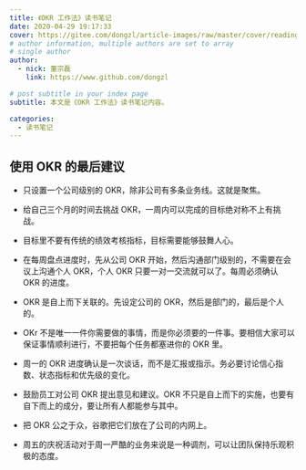```yaml
---
title: 《OKR 工作法》读书笔记
date: 2020-04-29 19:17:33
cover: https://gitee.com/dongzl/article-images/raw/master/cover/reading_book.png
# author information, multiple authors are set to array
# single author
author:
  - nick: 董宗磊
    link: https://www.github.com/dongzl

# post subtitle in your index page
subtitle: 本文是《OKR 工作法》读书笔记内容。

categories: 
  - 读书笔记
---
```


## 使用 OKR 的最后建议

- 只设置一个公司级别的 OKR，除非公司有多条业务线。这就是聚焦。
  
- 给自己三个月的时间去挑战 OKR，一周内可以完成的目标绝对称不上有挑战。

- 目标里不要有传统的绩效考核指标，目标需要能够鼓舞人心。

- 在每周盘点进度时，先从公司 OKR 开始，然后沟通部门级别的，不需要在会议上沟通个人 OKR，个人 OKR 只要一对一交流就可以了。每周必须确认 OKR 的进度。

- OKR 是自上而下关联的。先设定公司的 OKR，然后是部门的，最后是个人的。

- OKr 不是唯一一件你需要做的事情，而是你必须要的一件事。要相信大家可以保证事情顺利进行，不要把每个任务都塞进你的 OKR 里。

- 周一的 OKR 进度确认是一次谈话，而不是汇报或指示。务必要讨论信心指数、状态指标和优先级的变化。

- 鼓励员工对公司 OKR 提出意见和建议。OKR 不只是自上而下的实施，也要有自下而上的成分，要让所有人都能参与其中。

- 把 OKR 公之于众，谷歌把它们放在了公司的内网上。

- 周五的庆祝活动对于周一严酷的业务来说是一种调剂，可以让团队保持乐观积极的态度。
